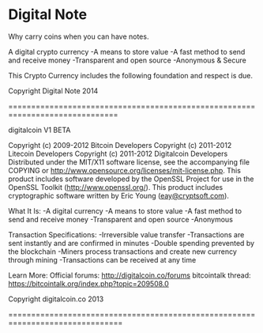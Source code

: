 Digital Note
===========

Why carry coins when you can have notes.

A digital crypto currency -A means to store value -A fast method to send and receive money -Transparent and open source -Anonymous &amp; Secure

This Crypto Currency includes the following foundation and respect is due.

Copyright Digital Note 2014

==============================================================================

digitalcoin V1 BETA

Copyright (c) 2009-2012 Bitcoin Developers Copyright (c) 2011-2012 Litecoin Developers Copyright (c) 2011-2012 Digitalcoin Developers Distributed under the MIT/X11 software license, see the accompanying file COPYING or http://www.opensource.org/licenses/mit-license.php. This product includes software developed by the OpenSSL Project for use in the OpenSSL Toolkit (http://www.openssl.org/). This product includes cryptographic software written by Eric Young (eay@cryptsoft.com).

What It Is: -A digital currency -A means to store value -A fast method to send and receive money -Transparent and open source -Anonymous

Transaction Specifications: -Irreversible value transfer -Transactions are sent instantly and are confirmed in minutes -Double spending prevented by the blockchain -Miners process transactions and create new currency through mining -Transactions can be received at any time

Learn More: Official forums: http://digitalcoin.co/forums bitcointalk thread: https://bitcointalk.org/index.php?topic=209508.0

Copyright digitalcoin.co 2013

===============================================================================
